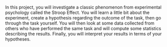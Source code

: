 In this project, you will investigate a classic phenomenon from experimental
psychology called the Stroop Effect. You will learn a little bit about the
experiment, create a hypothesis regarding the outcome of the task,
then go through the task yourself. You will then look at some data collected
from others who have performed the same task and will compute some statistics
describing the results. Finally, you will interpret your results in terms of
your hypotheses.
